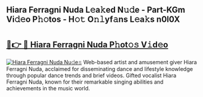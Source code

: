 ## Hiara Ferragni Nuda L𝚎a𝚔ed N𝚞𝚍e - Part-KGm Vi𝚍𝚎o P𝚑𝚘tos - H𝚘𝚝 O𝚗𝚕yf𝚊ns L𝚎a𝚔s n0l0X

# <h2><a href="http://kf66yl.oniu.top/?m=Hiara+Ferragni+Nuda">🔗👉 🔴 Hiara Ferragni Nuda P𝚑ot𝚘𝚜 V𝚒d𝚎o</a></h2>

[![Hiara Ferragni Nuda Nu𝚍e𝚜](https://i.imgur.com/0qMVB7G.gif)](http://kf66yl.oniu.top/?m=Hiara+Ferragni+Nuda)
Web-based artist and amusement giver Hiara Ferragni Nuda, acclaimed for disseminating dance and lifestyle knowledge through popular dance trends and brief videos. Gifted vocalist Hiara Ferragni Nuda, known for their remarkable singing abilities and achievements in the music world.  
